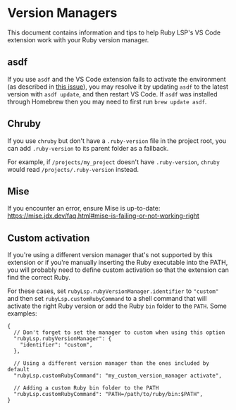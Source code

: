 # Version Managers

This document contains information and tips to help Ruby LSP's VS Code extension work with your Ruby version manager.

## asdf

If you use `asdf` and the VS Code extension fails to activate the environment (as described in [this issue](https://github.com/Shopify/ruby-lsp/issues/1985)), you may resolve it by updating `asdf` to the latest version with `asdf update`, and then restart VS Code.
If `asdf` was installed through Homebrew then you may need to first run `brew update asdf`.

## Chruby

If you use `chruby` but don't have a `.ruby-version` file in the project root, you can add `.ruby-version` to its parent folder as a fallback.

For example, if `/projects/my_project` doesn't have `.ruby-version`, `chruby` would read `/projects/.ruby-version` instead.

## Mise

If you encounter an error, ensure Mise is up-to-date: https://mise.jdx.dev/faq.html#mise-is-failing-or-not-working-right

## Custom activation

If you're using a different version manager that's not supported by this extension or if you're manually inserting the Ruby
executable into the PATH, you will probably need to define custom activation so that the extension can find the correct
Ruby.

For these cases, set `rubyLsp.rubyVersionManager.identifier` to `"custom"` and then set `rubyLsp.customRubyCommand` to a
shell command that will activate the right Ruby version or add the Ruby `bin` folder to the `PATH`. Some examples:

```jsonc
{
  // Don't forget to set the manager to custom when using this option
  "rubyLsp.rubyVersionManager": {
    "identifier": "custom",
  },

  // Using a different version manager than the ones included by default
  "rubyLsp.customRubyCommand": "my_custom_version_manager activate",

  // Adding a custom Ruby bin folder to the PATH
  "rubyLsp.customRubyCommand": "PATH=/path/to/ruby/bin:$PATH",
}
```
